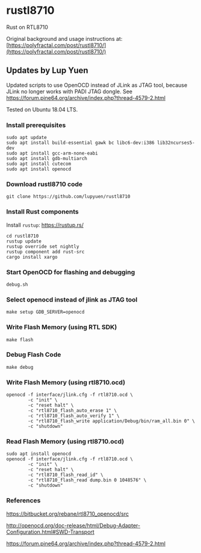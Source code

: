 # rustl8710
Rust on RTL8710

Original background and usage instructions at: [https://polyfractal.com/post/rustl8710/](https://polyfractal.com/post/rustl8710/)

## Updates by Lup Yuen

Updated scripts to use OpenOCD instead of JLink as JTAG tool, because JLink no longer works with PADI JTAG dongle. See https://forum.pine64.org/archive/index.php?thread-4579-2.html

Tested on Ubuntu 18.04 LTS.

### Install prerequisites

```
sudo apt update
sudo apt install build-essential gawk bc libc6-dev:i386 lib32ncurses5-dev
sudo apt install gcc-arm-none-eabi
sudo apt install gdb-multiarch
sudo apt install cutecom
sudo apt install openocd
```

### Download rustl8710 code

```
git clone https://github.com/lupyuen/rustl8710
```

### Install Rust components

Install `rustup`: https://rustup.rs/

```
cd rustl8710
rustup update
rustup override set nightly
rustup component add rust-src
cargo install xargo
```

### Start OpenOCD for flashing and debugging

```
debug.sh
```

### Select openocd instead of jlink as JTAG tool

```
make setup GDB_SERVER=openocd
```

### Write Flash Memory (using RTL SDK)

```
make flash
```

### Debug Flash Code

```
make debug
```

### Write Flash Memory (using rtl8710.ocd)

```
openocd -f interface/jlink.cfg -f rtl8710.ocd \
        -c "init" \
        -c "reset halt" \
        -c "rtl8710_flash_auto_erase 1" \
        -c "rtl8710_flash_auto_verify 1" \
        -c "rtl8710_flash_write application/Debug/bin/ram_all.bin 0" \
        -c "shutdown"
```

### Read Flash Memory (using rtl8710.ocd)

```
sudo apt install openocd
openocd -f interface/jlink.cfg -f rtl8710.ocd \
        -c "init" \
        -c "reset halt" \
        -c "rtl8710_flash_read_id" \
        -c "rtl8710_flash_read dump.bin 0 1048576" \
        -c "shutdown"
```

### References

https://bitbucket.org/rebane/rtl8710_openocd/src

http://openocd.org/doc-release/html/Debug-Adapter-Configuration.html#SWD-Transport

https://forum.pine64.org/archive/index.php?thread-4579-2.html
